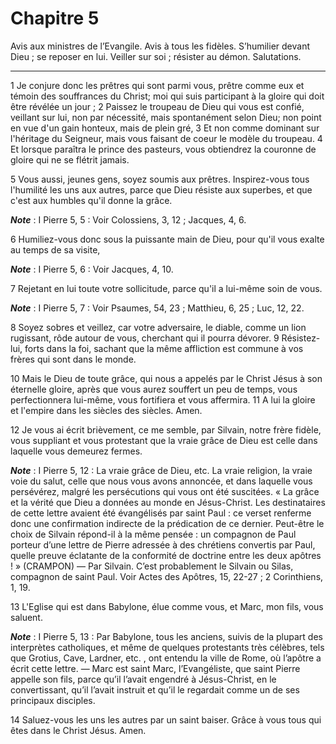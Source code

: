 # Chapitre 5

Avis aux ministres de l’Evangile.
Avis à tous les fidèles.
S’humilier devant Dieu ; se reposer en lui.
Veiller sur soi ; résister au démon.
Salutations.

***

1 Je conjure donc les prêtres qui sont parmi vous, prêtre comme eux et témoin des souffrances du Christ; moi qui suis participant à la gloire qui doit être révélée un jour ; 2 Paissez le troupeau de Dieu qui vous est confié, veillant sur lui, non par nécessité, mais spontanément selon Dieu; non point en vue d'un gain honteux, mais de plein gré, 3 Et non comme dominant sur l'héritage du Seigneur, mais vous faisant de coeur le modèle du troupeau. 4 Et lorsque paraîtra le prince des pasteurs, vous obtiendrez la couronne de gloire qui ne se flétrit jamais.


5 Vous aussi, jeunes gens, soyez soumis aux prêtres. Inspirez-vous tous l'humilité les uns aux autres, parce que Dieu résiste aux superbes, et que c'est aux humbles qu'il donne la grâce.

***Note*** :  I Pierre 5, 5 : Voir Colossiens, 3, 12 ; Jacques, 4, 6.

6 Humiliez-vous donc sous la puissante main de Dieu, pour qu'il vous exalte au temps de sa visite,

***Note*** :  I Pierre 5, 6 : Voir Jacques, 4, 10.

7 Rejetant en lui toute votre sollicitude, parce qu'il a lui-même soin de vous.

***Note*** :  I Pierre 5, 7 : Voir Psaumes, 54, 23 ; Matthieu, 6, 25 ; Luc, 12, 22.


8 Soyez sobres et veillez, car votre adversaire, le diable, comme un lion rugissant, rôde autour de vous, cherchant qui il pourra dévorer. 9 Résistez-lui, forts dans la foi, sachant que la même affliction est commune à vos frères qui sont dans le monde.


10 Mais le Dieu de toute grâce, qui nous a appelés par le Christ Jésus à son éternelle gloire, après que vous aurez souffert un peu de temps, vous perfectionnera lui-même, vous fortifiera et vous affermira. 11 A lui la gloire et l'empire dans les siècles des siècles. Amen.


12 Je vous ai écrit brièvement, ce me semble, par Silvain, notre frère fidèle, vous suppliant et vous protestant que la vraie grâce de Dieu est celle dans laquelle vous demeurez fermes.

***Note*** :  I Pierre 5, 12 : La vraie grâce de Dieu, etc. La vraie religion, la vraie voie du salut, celle que nous vous avons annoncée, et dans laquelle vous persévérez, malgré les persécutions qui vous ont été suscitées. « La grâce et la vérité que Dieu a données au monde en Jésus-Christ. Les destinataires de cette lettre avaient été évangélisés par saint Paul : ce verset renferme donc une confirmation indirecte de la prédication de ce dernier. Peut-être le choix de Silvain répond-il à la même pensée : un compagnon de Paul porteur d’une lettre de Pierre adressée à des chrétiens convertis par Paul, quelle preuve éclatante de la conformité de doctrine entre les deux apôtres ! » (CRAMPON) ― Par Silvain. C’est probablement le Silvain ou Silas, compagnon de saint Paul. Voir Actes des Apôtres, 15, 22-27 ; 2 Corinthiens, 1, 19.

13 L'Eglise qui est dans Babylone, élue comme vous, et Marc, mon fils, vous saluent.

***Note*** :  I Pierre 5, 13 : Par Babylone, tous les anciens, suivis de la plupart des interprètes catholiques, et même de quelques protestants très célèbres, tels que Grotius, Cave, Lardner, etc. , ont entendu la ville de Rome, où l’apôtre a écrit cette lettre. ― Marc est saint Marc, l’Evangéliste, que saint Pierre appelle son fils, parce qu’il l’avait engendré à Jésus-Christ, en le convertissant, qu’il l’avait instruit et qu’il le regardait comme un de ses principaux disciples.

14 Saluez-vous les uns les autres par un saint baiser. Grâce à vous tous qui êtes dans le Christ Jésus. Amen.
